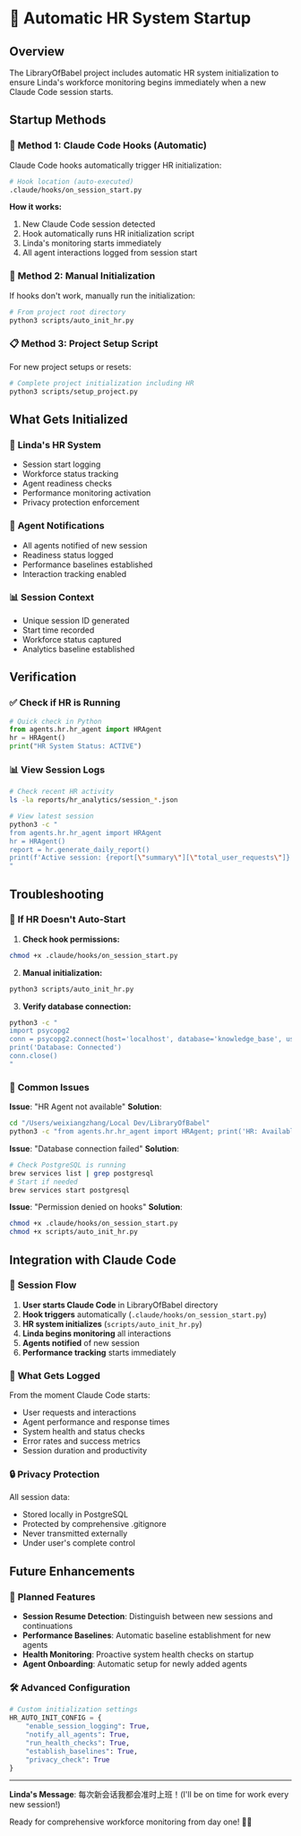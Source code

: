 # 🚀 Automatic HR System Startup

## Overview

The LibraryOfBabel project includes automatic HR system initialization to ensure Linda's workforce monitoring begins immediately when a new Claude Code session starts.

## Startup Methods

### 🎣 **Method 1: Claude Code Hooks (Automatic)**

Claude Code hooks automatically trigger HR initialization:

```bash
# Hook location (auto-executed)
.claude/hooks/on_session_start.py
```

**How it works:**
1. New Claude Code session detected
2. Hook automatically runs HR initialization script
3. Linda's monitoring starts immediately
4. All agent interactions logged from session start

### 🔧 **Method 2: Manual Initialization**

If hooks don't work, manually run the initialization:

```bash
# From project root directory
python3 scripts/auto_init_hr.py
```

### 📋 **Method 3: Project Setup Script**

For new project setups or resets:

```bash
# Complete project initialization including HR
python3 scripts/setup_project.py
```

## What Gets Initialized

### 👔 **Linda's HR System**
- Session start logging
- Workforce status tracking  
- Agent readiness checks
- Performance monitoring activation
- Privacy protection enforcement

### 🤖 **Agent Notifications**
- All agents notified of new session
- Readiness status logged
- Performance baselines established
- Interaction tracking enabled

### 📊 **Session Context**
- Unique session ID generated
- Start time recorded
- Workforce status captured
- Analytics baseline established

## Verification

### ✅ **Check if HR is Running**

```python
# Quick check in Python
from agents.hr.hr_agent import HRAgent
hr = HRAgent()
print("HR System Status: ACTIVE")
```

### 📊 **View Session Logs**

```bash
# Check recent HR activity
ls -la reports/hr_analytics/session_*.json

# View latest session 
python3 -c "
from agents.hr.hr_agent import HRAgent
hr = HRAgent()
report = hr.generate_daily_report()
print(f'Active session: {report[\"summary\"][\"total_user_requests\"]} requests')
"
```

## Troubleshooting

### 🔧 **If HR Doesn't Auto-Start**

1. **Check hook permissions:**
```bash
chmod +x .claude/hooks/on_session_start.py
```

2. **Manual initialization:**
```bash
python3 scripts/auto_init_hr.py
```

3. **Verify database connection:**
```bash
python3 -c "
import psycopg2
conn = psycopg2.connect(host='localhost', database='knowledge_base', user='weixiangzhang')
print('Database: Connected')
conn.close()
"
```

### 🐛 **Common Issues**

**Issue**: "HR Agent not available"
**Solution**: 
```bash
cd "/Users/weixiangzhang/Local Dev/LibraryOfBabel"
python3 -c "from agents.hr.hr_agent import HRAgent; print('HR: Available')"
```

**Issue**: "Database connection failed"
**Solution**:
```bash
# Check PostgreSQL is running
brew services list | grep postgresql
# Start if needed
brew services start postgresql
```

**Issue**: "Permission denied on hooks"
**Solution**:
```bash
chmod +x .claude/hooks/on_session_start.py
chmod +x scripts/auto_init_hr.py
```

## Integration with Claude Code

### 🎯 **Session Flow**

1. **User starts Claude Code** in LibraryOfBabel directory
2. **Hook triggers** automatically (`.claude/hooks/on_session_start.py`)
3. **HR system initializes** (`scripts/auto_init_hr.py`)
4. **Linda begins monitoring** all interactions
5. **Agents notified** of new session
6. **Performance tracking** starts immediately

### 📝 **What Gets Logged**

From the moment Claude Code starts:
- User requests and interactions
- Agent performance and response times
- System health and status checks
- Error rates and success metrics
- Session duration and productivity

### 🔒 **Privacy Protection**

All session data:
- Stored locally in PostgreSQL
- Protected by comprehensive .gitignore
- Never transmitted externally
- Under user's complete control

## Future Enhancements

### 🔮 **Planned Features**

- **Session Resume Detection**: Distinguish between new sessions and continuations
- **Performance Baselines**: Automatic baseline establishment for new agents
- **Health Monitoring**: Proactive system health checks on startup
- **Agent Onboarding**: Automatic setup for newly added agents

### 🛠️ **Advanced Configuration**

```python
# Custom initialization settings
HR_AUTO_INIT_CONFIG = {
    "enable_session_logging": True,
    "notify_all_agents": True,
    "run_health_checks": True,
    "establish_baselines": True,
    "privacy_check": True
}
```

---

**Linda's Message**: 每次新会话我都会准时上班！(I'll be on time for work every new session!)

Ready for comprehensive workforce monitoring from day one! 👔✅